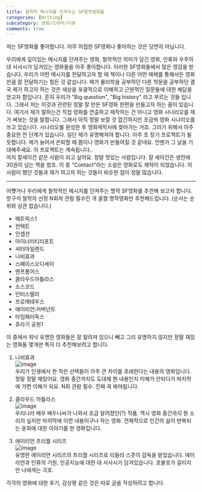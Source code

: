 ```yaml
---
title: 철학적 메시지를 던져주는 SF명작영화들
categories: [Writing]
subcategory: 영화/드라마/다큐
comments: true
---
```


저는 SF영화를 좋아합니다. 아무 허접한 SF영화나 좋아하는 것은 당연히 아닙니다.

우리에게 깊이있는 메시지를 던져주는 영화, 철학적인 의미가 담긴 영화, 인류와 우주의 대 서사시가 담겨있는 영화들을 아주 좋아합니다. 이러한 SF영화들에서 많은 영감을 받습니다. 우리가 어떤 메시지를 전달하고자 할 때 책이나 다른 어떤 매체를 통해서든 영화만큼 잘 전달하기는 힘든 것 같습니다. 제가 물리학을 공부하던 다른 학문을 공부하던 결국 제가 하고자 하는 것은 세상을 포괄적으로 이해하고 근원적인 질문들에 대한 해답을 얻고자 함입니다. 흔히 우리가 "Big question", "Big history" 라고 부르는 것들 입니다. 그래서 저는 이것과 관련된 정말 잘 만든 SF영화 한편을 만들고자 하는 꿈이 있습니다. 여기서 제가 말하는건 직접 영화를 연출하고 제작하는 건 아니고 영화 시나리오를 제가 써보는 것을 말합니다. 그래서 아직 정말 보잘 것 없긴하지만 조금씩 영화 시나리오를 쓰고 있습니다. 시나리오를 완성한 후 영화제작사에 찾아가는 거죠. 그러기 위해서 아주 중요한 전 단계가 있습니다. 일단 제가 유명해져야 합니다. 아주 초 장기 프로젝트가 될 듯합니다. 제가 늙어서 은퇴할 때 쯤이나 영화가 만들어질 것 같네요. 언젠가 그 날을 기대해주세요. 이 프로젝트는 계속됩니다..  
마치 칼세이건 같은 사람이 되고 싶어요. 정말 멋있는 사람입니다. 칼 세이건은 생전에 30권이 넘는 책을 썼죠. 이 중 "Contact"라는 소설은 영화로도 제작이 되었습니다. 이 사람이 했던 것들과 제가 하고자 하는 것들이 비슷한 점이 정말 많습니다.  

----
어쨋거나 우리에게 철학적인 메시지를 던져주는 명작 SF영화를 추천해 보고자 합니다. 방구석 철학자 선정 N회차 관람 필수인 개 꿀잼 명작영화만 추천해드립니다. (순서는 순위와 상관 없습니다.)  

- 매트릭스1
- 컨택트
- 인셉션
- 마이너리티리포트
- 셔터아일랜드
- 나비효과
- 스페이스오디세이
- 맨프롬어스
- 클라우드아틀라스
- 소스코드
- 인터스텔라
- 프로메테우스
- 에이리언:커버넌트
- 타임패러독스
- 쥬라기 공원1

이 중에서 워낙 유명한 영화들은 잘 알려져 있으니 빼고 그리 유명하지 않지만 정말 재밌는 영화들 몇개만 특히 더 추천해보려고 합니다.

1. 나비효과  
    ![image](https://github.com/principia137/principia137.github.io/assets/62958764/99ec9f2a-661b-4d2d-8fe3-2e41d3e3622f)  
    우리가 인생에서 한 작은 선택들이 아주 큰 차이를 초래한다는 내용의 영화입니다. 정말 정말 재밌어요. 영화 중간까지도 도대체 뭔 내용인지 이해가 안되다가 마지막에 가면 이해가 되요. N회 관람 필수. 진짜 꼭 봐야됩니다.  

2. 클라우드 아틀라스  
    ![image](https://github.com/principia137/principia137.github.io/assets/62958764/1207dbaa-c09e-4ed6-8157-6d087f94dba2)  
    우리나라 배우 배두나씨가 나와서 조금 알려졌던(?) 작품. 역시 영화 중간까지 뭔 소리지 싶지만 마지막에 이런 내용이구나 하는 영화. 전체적으로 인간의 삶이 반복되는 윤회에 대한 이야기를 한 영화입니다.  

3. 에이리언 프리퀄 시리즈  
    ![image](https://github.com/principia137/principia137.github.io/assets/62958764/43f9ea8b-0654-4f9c-b02f-26b960d93744)  
    유명한 에이리언 시리즈의 프리퀄 시리즈로 리들리 스콧이 감독을 맡았습니다. 에이리언과 인류의 기원, 인공지능에 대한 대 서사시가 담겨있습니다. 호불호가 갈리지만 나에게는 극호.  
    
  
각각의 영화에 대한 후기, 감상평 같은 것은 따로 글을 작성하려고 합니다.
